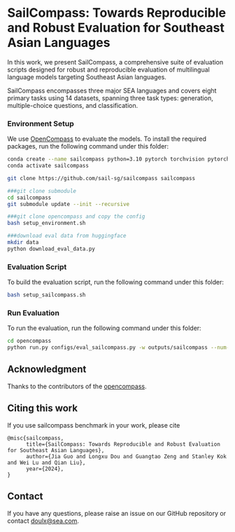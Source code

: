 # SailCompass: Towards Reproducible and Robust Evaluation for Southeast Asian Languages

In this work, we present SailCompass, a comprehensive suite of evaluation scripts designed for robust and reproducible evaluation of multilingual language models targeting Southeast Asian languages. 

SailCompass encompasses three major SEA languages and covers eight primary tasks using 14 datasets, spanning three task types: generation, multiple-choice questions, and classification.

### Environment Setup

We use [OpenCompass](https://github.com/open-compass/opencompass) to evaluate the models. To install the required packages, run the following command under this folder:

```bash
conda create --name sailcompass python=3.10 pytorch torchvision pytorch-cuda -c nvidia -c pytorch -y
conda activate sailcompass

git clone https://github.com/sail-sg/sailcompass sailcompass

###git clone submodule
cd sailcompass
git submodule update --init --recursive

###git clone opencompass and copy the config
bash setup_environment.sh

###download eval data from huggingface
mkdir data
python download_eval_data.py

```

### Evaluation Script

To build the evaluation script, run the following command under this folder:

```bash
bash setup_sailcompass.sh
```

### Run Evaluation

To run the evaluation, run the following command under this folder:

```bash
cd opencompass
python run.py configs/eval_sailcompass.py -w outputs/sailcompass --num-gpus 1 --max-num-workers 64 --debug
```



## Acknowledgment

Thanks to the contributors of the [opencompass](https://github.com/open-compass/opencompass).


## Citing this work

If you use sailcompass benchmark in your work, please cite

```
@misc{sailcompass,
      title={SailCompass: Towards Reproducible and Robust Evaluation for Southeast Asian Languages}, 
      author={Jia Guo and Longxu Dou and Guangtao Zeng and Stanley Kok and Wei Lu and Qian Liu},
      year={2024},
}
```

## Contact

If you have any questions, please raise an issue on our GitHub repository or contact <a href="mailto:doulx@sea.com">doulx@sea.com</a>.